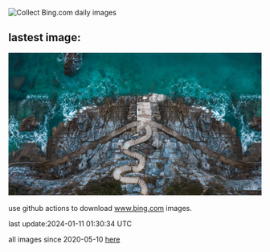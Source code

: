 ![Collect Bing.com daily images](https://github.com/counter2015/bing-daily-images/workflows/Collect%20Bing.com%20daily%20images/badge.svg)
## lastest image:
![](images/MilopotamosStairs.jpg)

use github actions to download www.bing.com images.

last update:2024-01-11 01:30:34 UTC

all images since 2020-05-10 [here](https://github.com/counter2015/bing-daily-images/tree/master/images) 
